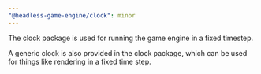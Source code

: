 ```yaml
---
"@headless-game-engine/clock": minor
---
```


The clock package is used for running the game engine in a fixed timestep.

A generic clock is also provided in the clock package, which can be used for things like rendering in a fixed time step.
